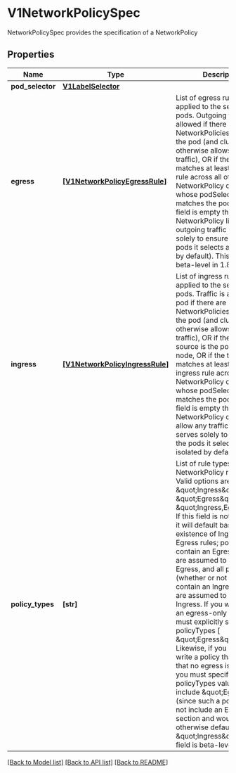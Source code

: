 # V1NetworkPolicySpec

NetworkPolicySpec provides the specification of a NetworkPolicy

## Properties
Name | Type | Description | Notes
------------ | ------------- | ------------- | -------------
**pod_selector** | [**V1LabelSelector**](V1LabelSelector.md) |  | 
**egress** | [**[V1NetworkPolicyEgressRule]**](V1NetworkPolicyEgressRule.md) | List of egress rules to be applied to the selected pods. Outgoing traffic is allowed if there are no NetworkPolicies selecting the pod (and cluster policy otherwise allows the traffic), OR if the traffic matches at least one egress rule across all of the NetworkPolicy objects whose podSelector matches the pod. If this field is empty then this NetworkPolicy limits all outgoing traffic (and serves solely to ensure that the pods it selects are isolated by default). This field is beta-level in 1.8 | [optional] 
**ingress** | [**[V1NetworkPolicyIngressRule]**](V1NetworkPolicyIngressRule.md) | List of ingress rules to be applied to the selected pods. Traffic is allowed to a pod if there are no NetworkPolicies selecting the pod (and cluster policy otherwise allows the traffic), OR if the traffic source is the pod&#39;s local node, OR if the traffic matches at least one ingress rule across all of the NetworkPolicy objects whose podSelector matches the pod. If this field is empty then this NetworkPolicy does not allow any traffic (and serves solely to ensure that the pods it selects are isolated by default) | [optional] 
**policy_types** | **[str]** | List of rule types that the NetworkPolicy relates to. Valid options are \&quot;Ingress\&quot;, \&quot;Egress\&quot;, or \&quot;Ingress,Egress\&quot;. If this field is not specified, it will default based on the existence of Ingress or Egress rules; policies that contain an Egress section are assumed to affect Egress, and all policies (whether or not they contain an Ingress section) are assumed to affect Ingress. If you want to write an egress-only policy, you must explicitly specify policyTypes [ \&quot;Egress\&quot; ]. Likewise, if you want to write a policy that specifies that no egress is allowed, you must specify a policyTypes value that include \&quot;Egress\&quot; (since such a policy would not include an Egress section and would otherwise default to just [ \&quot;Ingress\&quot; ]). This field is beta-level in 1.8 | [optional] 

[[Back to Model list]](../README.md#documentation-for-models) [[Back to API list]](../README.md#documentation-for-api-endpoints) [[Back to README]](../README.md)



